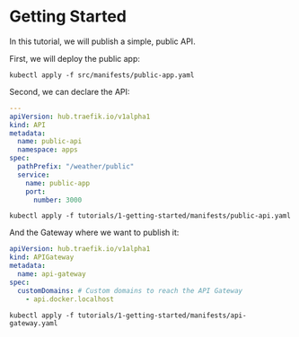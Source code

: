 # Getting Started

In this tutorial, we will publish a simple, public API.

First, we will deploy the public app:

```shell
kubectl apply -f src/manifests/public-app.yaml
```

Second, we can declare the API:

```yaml
---
apiVersion: hub.traefik.io/v1alpha1
kind: API
metadata:
  name: public-api
  namespace: apps
spec:
  pathPrefix: "/weather/public"
  service:
    name: public-app
    port:
      number: 3000
```

```shell
kubectl apply -f tutorials/1-getting-started/manifests/public-api.yaml
```

And the Gateway where we want to publish it:

```yaml
apiVersion: hub.traefik.io/v1alpha1
kind: APIGateway
metadata:
  name: api-gateway
spec:
  customDomains: # Custom domains to reach the API Gateway
    - api.docker.localhost
```

```shell
kubectl apply -f tutorials/1-getting-started/manifests/api-gateway.yaml
```
